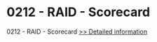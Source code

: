 # 0212 - RAID - Scorecard
0212 - RAID - Scorecard
[>> Detailed information](https://secure.shareit.com/shareit/product.html?productid=301015413&affiliateid=200057808)